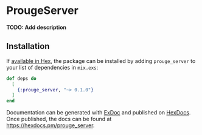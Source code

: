 # ProugeServer

**TODO: Add description**

## Installation

If [available in Hex](https://hex.pm/docs/publish), the package can be installed
by adding `prouge_server` to your list of dependencies in `mix.exs`:

```elixir
def deps do
  [
    {:prouge_server, "~> 0.1.0"}
  ]
end
```

Documentation can be generated with [ExDoc](https://github.com/elixir-lang/ex_doc)
and published on [HexDocs](https://hexdocs.pm). Once published, the docs can
be found at <https://hexdocs.pm/prouge_server>.

